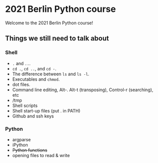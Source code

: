 # 2021 Berlin Python course

Welcome to the 2021 Berlin Python course!

## Things we still need to talk about

### Shell

* `.` and `..`.
* `cd .`, `cd ..`, and `cd -`.
* The difference between `ls` and `ls -l`.
* Executables and `chmod`.
* dot files.
* Command line editing, Alt-. Alt-t (transposing), Control-r (searching), etc
* /tmp
* Shell scripts
* Shell start-up files (put . in PATH)
* Github and ssh keys

### Python

* argparse
* iPython
* <s>Python functions</s>
* opening files to read & write

